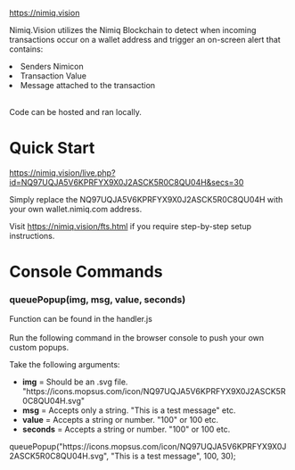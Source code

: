 https://nimiq.vision

Nimiq.Vision utilizes the Nimiq Blockchain to detect when incoming transactions occur on a wallet address and trigger an on-screen alert that contains:

<li>Senders Nimicon</li>
<li>Transaction Value</li>
<li>Message attached to the transaction</li>


<br>Code can be hosted and ran locally.

<h1><b>Quick Start</b></h1>

https://nimiq.vision/live.php?id=NQ97UQJA5V6KPRFYX9X0J2ASCK5R0C8QU04H&secs=30<br>
 <p>Simply replace the NQ97UQJA5V6KPRFYX9X0J2ASCK5R0C8QU04H with your own wallet.nimiq.com address.<br></p>
  
 Visit https://nimiq.vision/fts.html if you require step-by-step setup instructions.
  
 
<h1><b>Console Commands</b></h1>
<h3>queuePopup(img, msg, value, seconds)</h3>Function can be found in the handler.js<br><br>
Run the following command in the browser console to push your own custom popups. <br>

Take the following arguments:
<ul>
<li><b>img</b> = Should be an .svg file. "https://icons.mopsus.com/icon/NQ97UQJA5V6KPRFYX9X0J2ASCK5R0C8QU04H.svg"</li>
<li><b>msg</b> = Accepts only a string. "This is a test message" etc.</li>
<li><b>value</b> = Accepts a string or number. "100" or 100 etc.</li>
<li><b>seconds</b> = Accepts a string or number. "100" or 100 etc.</li>
</ul>
queuePopup("https://icons.mopsus.com/icon/NQ97UQJA5V6KPRFYX9X0J2ASCK5R0C8QU04H.svg", "This is a test message", 100, 30);
  
  
